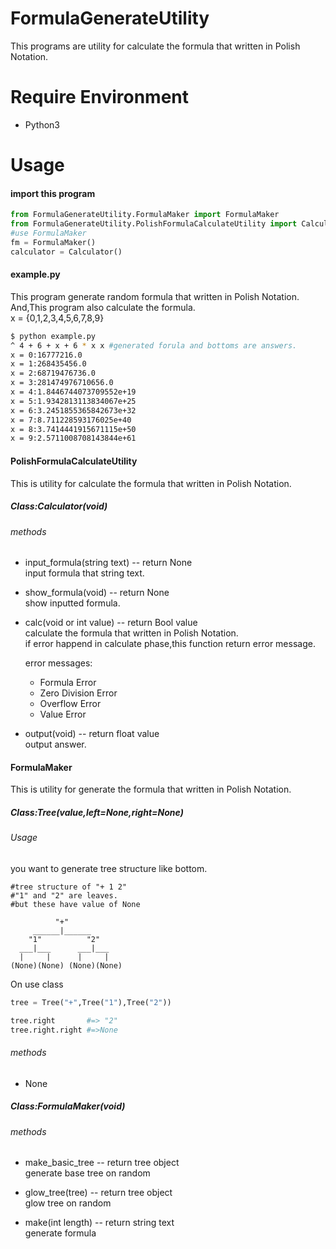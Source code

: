 # FormulaGenerateUtility

This programs are utility for calculate the formula that written in Polish Notation.

# Require Environment

- Python3

# Usage

#### import this program  
```python
from FormulaGenerateUtility.FormulaMaker import FormulaMaker
from FormulaGenerateUtility.PolishFormulaCalculateUtility import Calculator
#use FormulaMaker
fm = FormulaMaker()
calculator = Calculator()
```

#### example.py
This program generate random formula that written in Polish Notation.  
And,This program also calculate the formula.  
x = {0,1,2,3,4,5,6,7,8,9}


```bash
$ python example.py
^ 4 + 6 + x + 6 * x x #generated forula and bottoms are answers.
x = 0:16777216.0
x = 1:268435456.0
x = 2:68719476736.0
x = 3:281474976710656.0
x = 4:1.8446744073709552e+19
x = 5:1.9342813113834067e+25
x = 6:3.2451855365842673e+32
x = 7:8.711228593176025e+40
x = 8:3.7414441915671115e+50
x = 9:2.5711008708143844e+61
```

#### PolishFormulaCalculateUtility
This is utility for calculate the formula that written in Polish Notation.  

##### Class:Calculator(void)  
######  methods  
- input_formula(string text)  -- return None  
  input formula that string text.

- show_formula(void)  -- return None  
  show inputted formula.

- calc(void or int value)  -- return Bool value  
  calculate the formula that written in Polish Notation.  
  if error happend in calculate phase,this function return error message.  

  error messages:
  - Formula Error
  - Zero Division Error
  - Overflow Error
  - Value Error  


- output(void) -- return float value  
output answer.

#### FormulaMaker
This is utility for generate the formula that written in Polish Notation.  
##### Class:Tree(value,left=None,right=None)

###### Usage
you want to generate tree structure like bottom.

```
#tree structure of "+ 1 2"
#"1" and "2" are leaves.
#but these have value of None

          "+"
     ______|______
    "1"          "2"
  ___|___      ___|___
  |     |      |     |
(None)(None) (None)(None)
```

On use class

```python
tree = Tree("+",Tree("1"),Tree("2"))

tree.right       #=> "2"
tree.right.right #=>None
```

###### methods
- None  

##### Class:FormulaMaker(void)

###### methods  
- make_basic_tree  --  return tree object  
generate base tree on random
- glow_tree(tree)  --  return tree object  
glow tree on random

- make(int length)  --  return string text  
generate formula  
